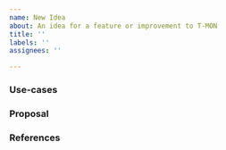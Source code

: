 ```yaml
---
name: New Idea
about: An idea for a feature or improvement to T-MON
title: ''
labels: ''
assignees: ''

---
```


### Use-cases
<!---
In order to properly evaluate a feature request, it is necessary to understand the use-cases for it.
Please describe below the _end goal_ you are trying to achieve that has led you to request this feature.
Please keep this section focused on the problem and not on the suggested solution. We'll get to that in a moment, below!
-->

### Proposal
<!---
If you have an idea for a way to address the problem via a change, please describe it below.
If you're not sure of some details, don't worry! When we evaluate the feature request we may suggest modifications.
-->

### References
<!--
Anything else, such as links to other issues or examples, that didn't seem to fit above.
-->
